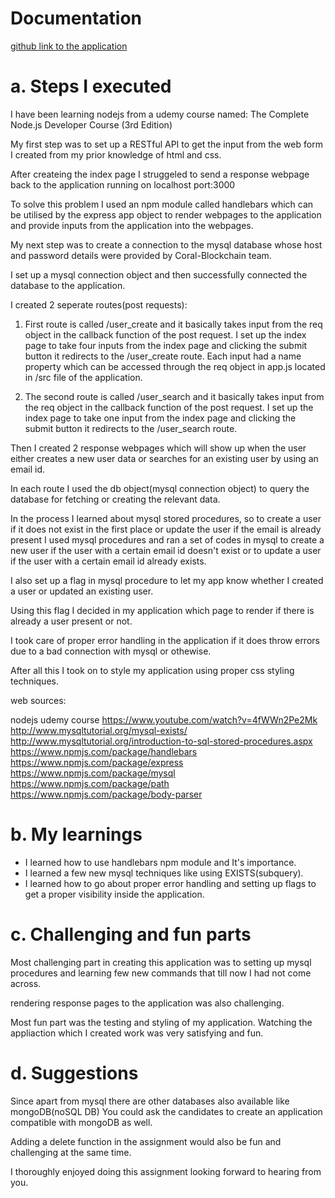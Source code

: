# Documentation

[github link to the application][link]

[link]: https://github.com/RTZ229/coral-blockchain-assignment.git


# a. Steps I executed 
I have been learning nodejs from a udemy course named:
The Complete Node.js Developer Course (3rd Edition)

My first step was to set up a RESTful API to get the input from the 
web form I created from my prior knowledge of html and css.

After createing the index page I struggeled to send a response webpage back to the 
application running on localhost port:3000

To solve this problem I used an npm module called handlebars which can be 
utilised by the express app object to render webpages to the application and 
provide inputs from the application into the webpages.

My next step was to create a connection to the mysql database whose 
host and password details were provided by Coral-Blockchain team.

I set up a mysql connection object and then successfully connected the database
to the application.

I created 2 seperate routes(post requests):

1. First route is called /user_create and it basically takes input from the req
   object in the callback function of the post request. I set up the index page to
   take four inputs from the index page and clicking the submit button it redirects
   to the /user_create route. Each input had a name property which can be accessed through
   the req object in app.js located in /src file of the application.

2. The second route is called /user_search and it basically takes input from the req
   object in the callback function of the post request. I set up the index page to 
   take one input from the index page and clicking the submit button it redirects to the
   /user_search route.

Then I created 2 response webpages which will show up when the user either creates
a new user data or searches for an existing user by using an email id.


In each route I used the db object(mysql connection object) to query the database 
for fetching or creating the relevant data.

In the process I learned about mysql stored procedures, so to create a user if it does
not exist in the first place or update the user if the email is already present I used 
mysql procedures and ran a set of codes in mysql to create a new user if the user with 
a certain email id doesn't exist or to update a user if the user with a certain email
id already exists.

I also set up a flag in mysql procedure to let my app know whether I created a user
or updated an existing user.

Using this flag I decided in my application which page to render if there is already 
a user present or not.

I took care of proper error handling in the application if it does throw errors 
due to a bad connection with mysql or othewise.

After all this I took on to style my application using proper css styling techniques.

web sources:

nodejs udemy course
https://www.youtube.com/watch?v=4fWWn2Pe2Mk
http://www.mysqltutorial.org/mysql-exists/
http://www.mysqltutorial.org/introduction-to-sql-stored-procedures.aspx
https://www.npmjs.com/package/handlebars
https://www.npmjs.com/package/express
https://www.npmjs.com/package/mysql
https://www.npmjs.com/package/path
https://www.npmjs.com/package/body-parser

# b. My learnings

* I learned how to use handlebars npm module and It's importance.
* I learned a few new mysql techniques like using EXISTS(subquery).
* I learned how to go about proper error handling and setting up flags to get a proper 
   visibility inside the application.

# c. Challenging and fun parts
Most challenging part in creating this application was to setting up mysql procedures
and learning few new commands that till now I had not come across.

rendering response pages to the application was also challenging.

Most fun part was the testing and styling of my application.
Watching the appliaction which I created work was very satisfying and fun.

# d. Suggestions

Since apart from mysql there are other databases also available like mongoDB(noSQL DB)
You could ask the candidates to create an application compatible with mongoDB as well.

Adding a delete function in the assignment would also be fun and challenging at the same time.

I thoroughly enjoyed doing this assignment looking forward to hearing from you.